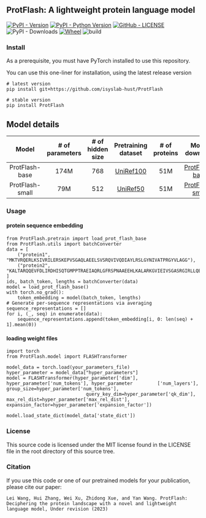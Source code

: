 ## ProtFlash: A lightweight protein language model
[![PyPI - Version](https://img.shields.io/pypi/v/ProtFlash.svg?style=flat)](https://pypi.org/project/ProtFlash/) [![PyPI - Python Version](https://img.shields.io/pypi/pyversions/ProtFlash.svg)](https://pypi.org/project/ProtFlash/) [![GitHub - LICENSE](https://img.shields.io/github/license/isyslab-hust/ProtFlash.svg?style=flat)](./LICENSE) ![PyPI - Downloads](https://img.shields.io/pypi/dm/ProtFlash) [![Wheel](https://img.shields.io/pypi/wheel/ProtFlash)](https://pypi.org/project/ProtFlash/) ![build](https://img.shields.io/github/actions/workflow/status/isyslab-hust/ProtFlash/publish_to_pypi.yml)

### Install 
As a prerequisite, you must have PyTorch installed to use this repository.

You can use this one-liner for installation, using the latest release version
```
# latest version
pip install git+https://github.com/isyslab-hust/ProtFlash

# stable version
pip install ProtFlash
```

## **Model details**
|   **Model**    | **# of parameters** | **# of hidden size** |            **Pretraining dataset**             | **# of proteins** | **Model download** |
|:--------------:|:-------------------:|:----------------------:|:----------------------------------------------:|:-----------------:|:------------------------:|
|    ProtFlash-base    |        174M         |           768           | [UniRef100](https://www.uniprot.org/downloads) |       51M        |      [ProtFlash-base](https://zenodo.org/record/7655858/files/protflash_large.pt)       |
| ProtFlash-small |        79M         |           512           | [UniRef50](https://www.uniprot.org/downloads)  |        51M        |     [ProtFlash-small](https://zenodo.org/record/7655858/files/flash_protein.pt)     |

### Usage

#### protein sequence embedding
```
from ProtFlash.pretrain import load_prot_flash_base
from ProtFlash.utils import batchConverter
data = [
    ("protein1", "MKTVRQERLKSIVRILERSKEPVSGAQLAEELSVSRQVIVQDIAYLRSLGYNIVATPRGYVLAGG"),
    ("protein2", "KALTARQQEVFDLIRDHISQTGMPPTRAEIAQRLGFRSPNAAEEHLKALARKGVIEIVSGASRGIRLLQEE"),
]
ids, batch_token, lengths = batchConverter(data)
model = load_prot_flash_base()
with torch.no_grad():
    token_embedding = model(batch_token, lengths)
# Generate per-sequence representations via averaging
sequence_representations = []
for i, (_, seq) in enumerate(data):
    sequence_representations.append(token_embedding[i, 0: len(seq) + 1].mean(0))
```

#### loading weight files
```
import torch
from ProtFlash.model import FLASHTransformer

model_data = torch.load(your_parameters_file)
hyper_parameter = model_data["hyper_parameters"]
model = FLASHTransformer(hyper_parameter['dim'], hyper_parameter['num_tokens'], hyper_parameter         ['num_layers'], group_size=hyper_parameter['num_tokens'],
                             query_key_dim=hyper_parameter['qk_dim'], max_rel_dist=hyper_parameter['max_rel_dist'], expansion_factor=hyper_parameter['expansion_factor'])

model.load_state_dict(model_data['state_dict'])
```

### License
This source code is licensed under the MIT license found in the LICENSE file in the root directory of this source tree.

### Citation
If you use this code or one of our pretrained models for your publication, please cite our paper:
```
Lei Wang, Hui Zhang, Wei Xu, Zhidong Xue, and Yan Wang. ProtFlash: Deciphering the protein landscape with a novel and lightweight language model, Under revision (2023)
```